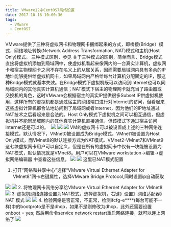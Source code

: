 ```yaml
---
title: VMware12中CentOS7网络设置
date: 2017-10-18 10:00:36
tags:
  - VMware
  - CentOS7
---
```


VMware提供了三种将虚拟网卡和物理网卡捆绑起来的方式，即桥接(Bridge）模式，网络地址转换(Network Address Transformation, NAT)模式和主机(Host Only)模式。
三种模式区别，参见
关于三种模式的区别，简单而言，Bridge模式直接将虚拟机添加到局域网中，使虚拟机看起来像网内的一台真实计算机，虚拟网卡和宿主物理网卡之间不存在名义上的从属关系，因而需要局域网内具有多余的IP地址能够提供给虚拟机网卡，如果局域网内严格给每台计算机分配固定的IP，那这种Bridge模式就基本失效。在Bridge模式下虚拟机既可以访问到Internet也可以同局域网内的其他真实计算机通信；NAT模式下宿主的物理网卡就充当了路由器或交换机的角色，这时VMware会根据宿主的真实IP提供很多Subset IP供虚拟机使用，这样所有的虚拟机都是通过宿主的网络端口进行对Internet的访问，但看起来这些虚拟计算机都合法地访问到了局域网或者Internet，因为他们的IP地址通过NAT技术之后看起来是合法的。Host Only模式下虚拟机之间可以相互通信，但虚拟机并不能同局域网内的其他真实计算机直接通信，但该模式下通过宿主访问Internet还是可以的。 
<img src="http://oxcvfpext.bkt.clouddn.com/vm1.gif">
<img src="http://oxcvfpext.bkt.clouddn.com/vm2.gif">
<img src="http://oxcvfpext.bkt.clouddn.com/vm3.gif">
VM的虚拟网卡可以被设置成上述的三种网络连接模式，默认情况下，VMnet0被设置成为Bridge模式，VMnet1被设置为Host Only模式，而VMnet8的默认连接方式为NAT模式。VMnet2-VMnet7和VMnet9这七块虚拟网卡用户可以自定义，但是在所有的虚拟网卡中仅有一块能被设置为NAT模式，默认情况就是VMnet8。用户可以在VMware workstation->编辑->虚拟网络编辑器 中查看这些信息。
<img src="http://oxcvfpext.bkt.clouddn.com/vm4.png">
<img src="http://oxcvfpext.bkt.clouddn.com/vm5.png">
这里已NAT模式配置
1. 打开“网络和共享中心”选择“VMware Virtual Ethernet Adapter for VMnet8”网卡右键属性，选择VMware Bridge Protocol,同时设置ip自动获取
<img src="http://oxcvfpext.bkt.clouddn.com/vm6.png">
<img src="http://oxcvfpext.bkt.clouddn.com/vm7.png">
2. 将物理网卡网络分享给VMware Virtual Ethernet Adapter for VMnet8
<img src="http://oxcvfpext.bkt.clouddn.com/vm8.png">
3. 虚拟机网络连接设置为NAT模式，选择虚拟机，右键》设置》网络适配器》NAT 模式
<img src="http://oxcvfpext.bkt.clouddn.com/vm9.png">
<img src="http://oxcvfpext.bkt.clouddn.com/vm10.png">
4. 检验网络是否正常，不正常，检测ifcfg-e****(每台可能不一样)中的bootproto是不是dhcp，如果不是则修改为dhcp，此外还需要设置onboot = yes; 然后用命令service network restart重启网络连接，就可以连上网络了
<img src="http://oxcvfpext.bkt.clouddn.com/vm11.png">
